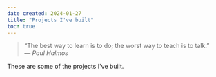 ```yaml
---
date created: 2024-01-27
title: "Projects I've built"
toc: true
---
```


<blockquote>
  “The best way to learn is to do; the worst way to teach is to talk.”
  <footer>
    <cite>— Paul Halmos</cite>
  </footer>
</blockquote>

These are some of the projects I've built. 
